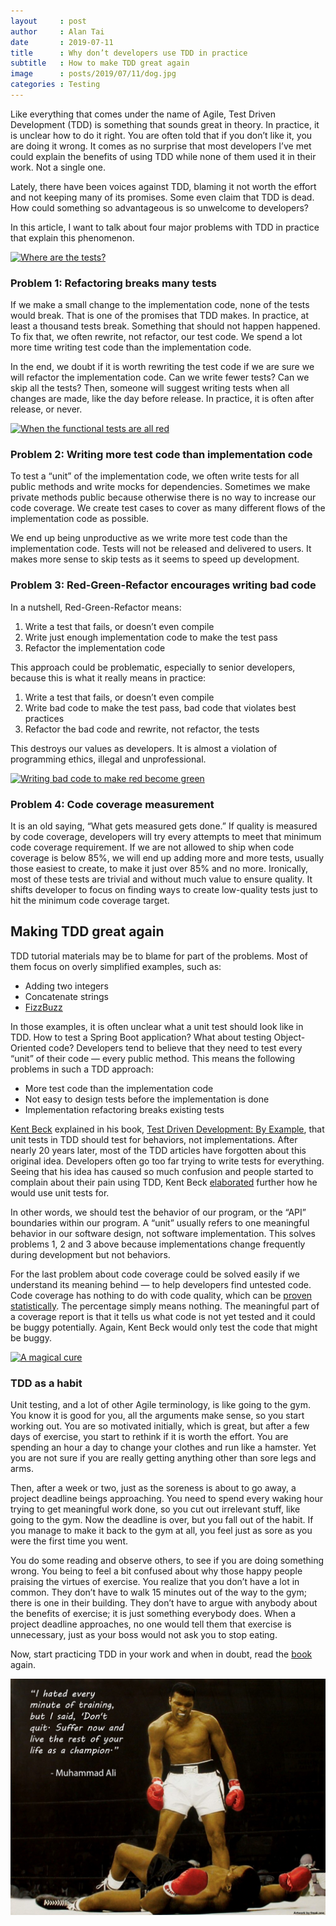 ```yaml
---
layout     : post
author     : Alan Tai
date       : 2019-07-11
title      : Why don’t developers use TDD in practice
subtitle   : How to make TDD great again
image      : posts/2019/07/11/dog.jpg
categories : Testing
---
```

Like everything that comes under the name of Agile, Test Driven Development (TDD) is something that sounds great in theory. In practice, it is unclear how to do it right. You are often told that if you don’t like it, you are doing it wrong. It comes as no surprise that most developers I’ve met could explain the benefits of using TDD while none of them used it in their work. Not a single one.

Lately, there have been voices against TDD, blaming it not worth the effort and not keeping many of its promises. Some even claim that TDD is dead. How could something so advantageous is so unwelcome to developers?

In this article, I want to talk about four major problems with TDD in practice that explain this phenomenon.

[![Where are the tests?](https://www.commitstrip.com/wp-content/uploads/2017/02/Strip-Ou-sont-les-tests-unitaires-english650-final.jpg)](www.commitstrip.com/en/2017/02/08/where-are-the-tests/)

### Problem 1: Refactoring breaks many tests

If we make a small change to the implementation code, none of the tests would break. That is one of the promises that TDD makes. In practice, at least a thousand tests break. Something that should not happen happened. To fix that, we often rewrite, not refactor, our test code. We spend a lot more time writing test code than the implementation code.

In the end, we doubt if it is worth rewriting the test code if we are sure we will refactor the implementation code. Can we write fewer tests? Can we skip all the tests? Then, someone will suggest writing tests when all changes are made, like the day before release. In practice, it is often after release, or never.

[![When the functional tests are all red](https://www.commitstrip.com/wp-content/uploads/2016/02/Strip-Du-rouge-au-vert-650-finalenglish.jpg)](http://www.commitstrip.com/en/2016/02/22/when-the-functional-tests-are-all-red/)

### Problem 2: Writing more test code than implementation code

To test a “unit” of the implementation code, we often write tests for all public methods and write mocks for dependencies. Sometimes we make private methods public because otherwise there is no way to increase our code coverage. We create test cases to cover as many different flows of the implementation code as possible.

We end up being unproductive as we write more test code than the implementation code. Tests will not be released and delivered to users. It makes more sense to skip tests as it seems to speed up development.

### Problem 3: Red-Green-Refactor encourages writing bad code

In a nutshell, Red-Green-Refactor means:

1. Write a test that fails, or doesn’t even compile
2. Write just enough implementation code to make the test pass
3. Refactor the implementation code

This approach could be problematic, especially to senior developers, because this is what it really means in practice:

1. Write a test that fails, or doesn’t even compile
2. Write bad code to make the test pass, bad code that violates best practices
3. Refactor the bad code and rewrite, not refactor, the tests

This destroys our values as developers. It is almost a violation of programming ethics, illegal and unprofessional.

[![Writing bad code to make red become green](https://www.commitstrip.com/wp-content/uploads/2015/07/Strip-Le-bien-et-le-mal-650-finalenglish.jpg)](http://www.commitstrip.com/en/2015/07/30/coders-weaknesses-1-the-trycatch/)

### Problem 4: Code coverage measurement

It is an old saying, “What gets measured gets done.” If quality is measured by code coverage, developers will try every attempts to meet that minimum code coverage requirement. If we are not allowed to ship when code coverage is below 85%, we will end up adding more and more tests, usually those easiest to create, to make it just over 85% and no more. Ironically, most of these tests are trivial and without much value to ensure quality. It shifts developer to focus on finding ways to create low-quality tests just to hit the minimum code coverage target.

## Making TDD great again

TDD tutorial materials may be to blame for part of the problems. Most of them focus on overly simplified examples, such as:

* Adding two integers
* Concatenate strings
* [FizzBuzz](https://en.wikipedia.org/wiki/Fizz_buzz)

In those examples, it is often unclear what a unit test should look like in TDD. How to test a Spring Boot application? What about testing Object-Oriented code? Developers tend to believe that they need to test every “unit” of their code — every public method. This means the following problems in such a TDD approach:

* More test code than the implementation code
* Not easy to design tests before the implementation is done
* Implementation refactoring breaks existing tests

[Kent Beck](https://en.wikipedia.org/wiki/Kent_Beck) explained in his book, [Test Driven Development: By Example](https://www.amazon.com/Test-Driven-Development-Kent-Beck/dp/0321146530), that unit tests in TDD should test for behaviors, not implementations. After nearly 20 years later, most of the TDD articles have forgotten about this original idea. Developers often go too far trying to write tests for everything. Seeing that his idea has caused so much confusion and people started to complain about their pain using TDD, Kent Beck [elaborated](https://stackoverflow.com/questions/153234/how-deep-are-your-unit-tests/153565#153565) further how he would use unit tests for.

In other words, we should test the behavior of our program, or the “API” boundaries within our program. A “unit” usually refers to one meaningful behavior in our software design, not software implementation. This solves problems 1, 2 and 3 above because implementations change frequently during development but not behaviors.

For the last problem about code coverage could be solved easily if we understand its meaning behind — to help developers find untested code. Code coverage has nothing to do with code quality, which can be [proven statistically](https://www.researchgate.net/publication/317429288_On_the_Relation_Between_Unit_Testing_and_Code_Quality). The percentage simply means nothing. The meaningful part of a coverage report is that it tells us what code is not yet tested and it could be buggy potentially. Again, Kent Beck would only test the code that might be buggy.

[![A magical cure](https://www.commitstrip.com/wp-content/uploads/2016/10/Strip-Chez-le-Psy-4-english650-final-1.jpg)](http://www.commitstrip.com/en/2016/10/27/a-magical-cure/)

### TDD as a habit

Unit testing, and a lot of other Agile terminology, is like going to the gym. You know it is good for you, all the arguments make sense, so you start working out. You are so motivated initially, which is great, but after a few days of exercise, you start to rethink if it is worth the effort. You are spending an hour a day to change your clothes and run like a hamster. Yet you are not sure if you are really getting anything other than sore legs and arms.

Then, after a week or two, just as the soreness is about to go away, a project deadline beings approaching. You need to spend every waking hour trying to get meaningful work done, so you cut out irrelevant stuff, like going to the gym. Now the deadline is over, but you fall out of the habit. If you manage to make it back to the gym at all, you feel just as sore as you were the first time you went.

You do some reading and observe others, to see if you are doing something wrong. You being to feel a bit confused about why those happy people praising the virtues of exercise. You realize that you don’t have a lot in common. They don’t have to walk 15 minutes out of the way to the gym; there is one in their building. They don’t have to argue with anybody about the benefits of exercise; it is just something everybody does. When a project deadline approaches, no one would tell them that exercise is unnecessary, just as your boss would not ask you to stop eating.

Now, start practicing TDD in your work and when in doubt, read the [book](https://www.amazon.com/Test-Driven-Development-Kent-Beck/dp/0321146530) again.

![Muhammad Ali (1942–2016)](/assets/img/posts/2019/07/11/muhammad-ali.jpg)
